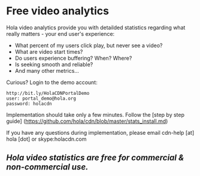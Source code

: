 # Free video analytics

Hola video analytics provide you with detailded statistics regarding what really matters - your end user's experience:

- What percent of my users click play, but never see a video?
- What are video start times?
- Do users experience buffering? When? Where?
- Is seeking smooth and reliable?
- And many other metrics...

Curious? Login to the demo account:

```
http://bit.ly/HolaCDNPortalDemo
user: portal_demo@hola.org
password: holacdn
```

Implementation should take only a few minutes. Follow the [step by step guide] (https://github.com/hola/cdn/blob/master/stats_install.md)

If you have any questions during implementation, please email cdn-help [at] hola [dot] or skype:holacdn.com

## **_Hola video statistics are free for commercial & non-commercial use._**
